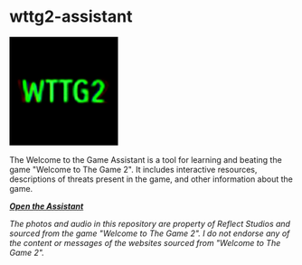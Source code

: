 # wttg2-assistant

![Assistant Icon](/Assets/icon-192.png)

The Welcome to the Game Assistant is a tool for learning and beating the game "Welcome to The Game 2". It includes interactive resources, descriptions of threats present in the game, and other information about the game. 

***[Open the Assistant](https://fiercethundr.github.io/wttg2-assistant/)***

_The photos and audio in this repository are property of Reflect Studios and sourced from the game "Welcome to The Game 2"._
_I do not endorse any of the content or messages of the websites sourced from "Welcome to The Game 2"._

